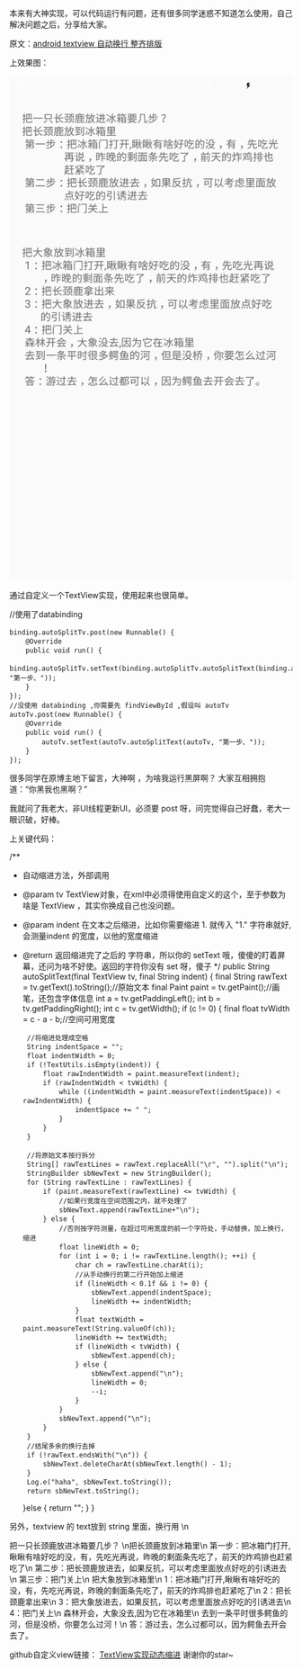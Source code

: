 本来有大神实现，可以代码运行有问题，还有很多同学迷惑不知道怎么使用，自己解决问题之后，分享给大家。

原文：[android textview 自动换行 整齐排版](http://www.cnblogs.com/goagent/p/5159125.html?utm_source=tuicool&utm_medium=referral)

上效果图：

![image](https://github.com/lizwangying/AndroidDemo/blob/AutoSplitTextView/screenshots/demo_auto_split_tv.png)  

通过自定义一个TextView实现，使用起来也很简单。

//使用了databinding
```
binding.autoSplitTv.post(new Runnable() {
    @Override
    public void run() {
        binding.autoSplitTv.setText(binding.autoSplitTv.autoSplitText(binding.autoSplitTv, "第一步、"));
    }
});
//没使用 databinding ,你需要先 findViewById ,假设叫 autoTv
autoTv.post(new Runnable() {
    @Override
    public void run() {
        autoTv.setText(autoTv.autoSplitText(autoTv, "第一步、"));
    }
});
```
很多同学在原博主地下留言，大神啊 ，为啥我运行黑屏啊？ 大家互相拥抱道：“你黑我也黑啊？”

我就问了我老大，非UI线程更新UI，必须要 post 呀，问完觉得自己好蠢，老大一眼识破，好棒。

上关键代码：

/**
 * 自动缩进方法，外部调用
 * @param tv TextView对象，在xml中必须得使用自定义的这个，至于参数为啥是 TextView ，其实你换成自己也没问题。
 * @param indent 在文本之后缩进，比如你需要缩进 1. 就传入 "1." 字符串就好, 会测量indent 的宽度，以他的宽度缩进
 * @return 返回缩进完了之后的 字符串，所以你的 setText 哦，傻傻的盯着屏幕，还问为啥不好使。返回的字符你没有 set 呀，傻子
 */
public String autoSplitText(final TextView tv, final String indent) {
    final String rawText = tv.getText().toString();//原始文本
    final Paint paint = tv.getPaint();//画笔，还包含字体信息
    int a = tv.getPaddingLeft();
    int b = tv.getPaddingRight();
    int c = tv.getWidth();
    if (c != 0) {
        final float tvWidth = c - a - b;//空间可用宽度

        //将缩进处理成空格
        String indentSpace = "";
        float indentWidth = 0;
        if (!TextUtils.isEmpty(indent)) {
            float rawIndentWidth = paint.measureText(indent);
            if (rawIndentWidth < tvWidth) {
                while ((indentWidth = paint.measureText(indentSpace)) < rawIndentWidth) {
                    indentSpace += " ";
                }
            }
        }

        //将原始文本按行拆分
        String[] rawTextLines = rawText.replaceAll("\r", "").split("\n");
        StringBuilder sbNewText = new StringBuilder();
        for (String rawTextLine : rawTextLines) {
            if (paint.measureText(rawTextLine) <= tvWidth) {
                //如果行宽度在空间范围之内，就不处理了
                sbNewText.append(rawTextLine+"\n");
            } else {
                //否则按字符测量，在超过可用宽度的前一个字符处，手动替换，加上换行，缩进
                float lineWidth = 0;
                for (int i = 0; i != rawTextLine.length(); ++i) {
                    char ch = rawTextLine.charAt(i);
                    //从手动换行的第二行开始加上缩进
                    if (lineWidth < 0.1f && i != 0) {
                        sbNewText.append(indentSpace);
                        lineWidth += indentWidth;
                    }
                    float textWidth = paint.measureText(String.valueOf(ch));
                    lineWidth += textWidth;
                    if (lineWidth < tvWidth) {
                        sbNewText.append(ch);
                    } else {
                        sbNewText.append("\n");
                        lineWidth = 0;
                        --i;
                    }
                }
                sbNewText.append("\n");
            }
        }
        //结尾多余的换行去掉
        if (!rawText.endsWith("\n")) {
            sbNewText.deleteCharAt(sbNewText.length() - 1);
        }
        Log.e("haha", sbNewText.toString());
        return sbNewText.toString();
    }else {
        return "";
    }
}

另外，textview 的 text放到 string 里面，换行用 \n



<string name="process">把一只长颈鹿放进冰箱要几步？ \n把长颈鹿放到冰箱里\n
第一步：把冰箱门打开,瞅瞅有啥好吃的没，有，先吃光再说，昨晚的剩面条先吃了，前天的炸鸡排也赶紧吃了\n
第二步：把长颈鹿放进去，如果反抗，可以考虑里面放点好吃的引诱进去\n
第三步：把门关上\n</string>
    <string name="process2">把大象放到冰箱里\n
1：把冰箱门打开,瞅瞅有啥好吃的没，有，先吃光再说，昨晚的剩面条先吃了，前天的炸鸡排也赶紧吃了\n
2：把长颈鹿拿出来\n
3：把大象放进去，如果反抗，可以考虑里面放点好吃的引诱进去\n
4：把门关上\n
森林开会，大象没去,因为它在冰箱里\n
去到一条平时很多鳄鱼的河，但是没桥，你要怎么过河！\n
答：游过去，怎么过都可以，因为鳄鱼去开会去了。</string>    

github自定义view链接：
[TextView实现动态缩进](https://github.com/lizwangying/SomeCodeDemo/blob/AutoSplitTextView/AutoSplitTextView.java)
 谢谢你的star~
